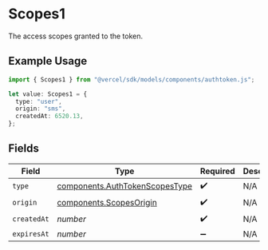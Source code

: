 # Scopes1

The access scopes granted to the token.

## Example Usage

```typescript
import { Scopes1 } from "@vercel/sdk/models/components/authtoken.js";

let value: Scopes1 = {
  type: "user",
  origin: "sms",
  createdAt: 6520.13,
};
```

## Fields

| Field                                                                            | Type                                                                             | Required                                                                         | Description                                                                      |
| -------------------------------------------------------------------------------- | -------------------------------------------------------------------------------- | -------------------------------------------------------------------------------- | -------------------------------------------------------------------------------- |
| `type`                                                                           | [components.AuthTokenScopesType](../../models/components/authtokenscopestype.md) | :heavy_check_mark:                                                               | N/A                                                                              |
| `origin`                                                                         | [components.ScopesOrigin](../../models/components/scopesorigin.md)               | :heavy_check_mark:                                                               | N/A                                                                              |
| `createdAt`                                                                      | *number*                                                                         | :heavy_check_mark:                                                               | N/A                                                                              |
| `expiresAt`                                                                      | *number*                                                                         | :heavy_minus_sign:                                                               | N/A                                                                              |